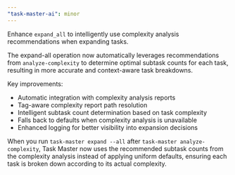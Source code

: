 ```yaml
---
"task-master-ai": minor
---
```


Enhance `expand_all` to intelligently use complexity analysis recommendations when expanding tasks. 

The expand-all operation now automatically leverages recommendations from `analyze-complexity` to determine optimal subtask counts for each task, resulting in more accurate and context-aware task breakdowns.

Key improvements:
- Automatic integration with complexity analysis reports
- Tag-aware complexity report path resolution
- Intelligent subtask count determination based on task complexity
- Falls back to defaults when complexity analysis is unavailable
- Enhanced logging for better visibility into expansion decisions

When you run `task-master expand --all` after `task-master analyze-complexity`, Task Master now uses the recommended subtask counts from the complexity analysis instead of applying uniform defaults, ensuring each task is broken down according to its actual complexity.
